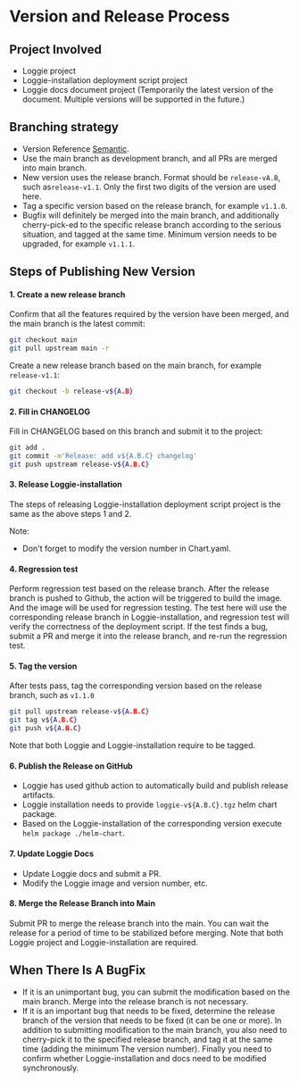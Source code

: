 # Version and Release Process

## Project Involved
- Loggie project
- Loggie-installation deployment script project
- Loggie docs document project (Temporarily the latest version of the document. Multiple versions will be supported in the future.)

## Branching strategy
- Version Reference [Semantic](https://semver.org/).
- Use the main branch as development branch, and all PRs are merged into main branch.
- New version uses the release branch. Format should be `release-vA.B`, such as`release-v1.1`. Only the first two digits of the version are used here.
- Tag a specific version based on the release branch, for example `v1.1.0`.
- Bugfix will definitely be merged into the main branch, and additionally cherry-pick-ed to the specific release branch according to the serious situation, and tagged at the same time. Minimum version needs to be upgraded, for example `v1.1.1`.

## Steps of Publishing New Version

#### 1. Create a new release branch

Confirm that all the features required by the version have been merged, and the main branch is the latest commit:

``` bash
git checkout main
git pull upstream main -r
```

Create a new release branch based on the main branch, for example `release-v1.1`:
```bash
git checkout -b release-v${A.B}
```

#### 2. Fill in CHANGELOG
Fill in CHANGELOG based on this branch and submit it to the project:

```bash
git add .
git commit -m'Release: add v${A.B.C} changelog'
git push upstream release-v${A.B.C}
```

#### 3. Release Loggie-installation
The steps of releasing Loggie-installation deployment script project is the same as the above steps 1 and 2.

Note:

- Don't forget to modify the version number in Chart.yaml.

#### 4. Regression test
Perform regression test based on the release branch.
After the release branch is pushed to Github, the action will be triggered to build the image. And the image will be used for regression testing. 
The test here will use the corresponding release branch in Loggie-installation, and regression test will verify the correctness of the deployment script.
If the test finds a bug, submit a PR and merge it into the release branch, and re-run the regression test.  

#### 5. Tag the version

After tests pass, tag the corresponding version based on the release branch, such as `v1.1.0`
```bash
git pull upstream release-v${A.B.C}
git tag v${A.B.C}
git push v${A.B.C}
```
Note that both Loggie and Loggie-installation require to be tagged.

#### 6. Publish the Release on GitHub

- Loggie has used github action to automatically build and publish release artifacts.
- Loggie installation needs to provide `loggie-v${A.B.C}.tgz` helm chart package.
- Based on the Loggie-installation of the corresponding version execute `helm package ./helm-chart`.

#### 7. Update Loggie Docs

- Update Loggie docs and submit a PR.
- Modify the Loggie image and version number, etc.


#### 8. Merge the Release Branch into Main
Submit PR to merge the release branch into the main. You can wait the release for a period of time to be stabilized before merging. Note that both Loggie project and Loggie-installation are required.


## When There Is A BugFix

- If it is an unimportant bug, you can submit the modification based on the main branch. Merge into the release branch is not necessary.
- If it is an important bug that needs to be fixed, determine the release branch of the version that needs to be fixed (it can be one or more). In addition to submitting modification to the main branch, you also need to cherry-pick it to the specified release branch, and tag it at the same time (adding the minimum The version number). Finally you need to confirm whether Loggie-installation and docs need to be modified synchronously.